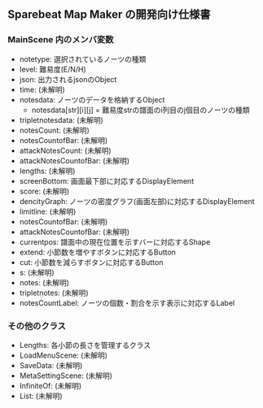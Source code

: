 ## Sparebeat Map Maker の開発向け仕様書

### MainScene 内のメンバ変数
* notetype: 選択されているノーツの種類
* level: 難易度(E/N/H)
* json: 出力されるjsonのObject
* time: (未解明)
* notesdata: ノーツのデータを格納するObject
    * notesdata[str][i][j] = 難易度strの譜面のi列目のj個目のノーツの種類
* tripletnotesdata: (未解明)
* notesCount: (未解明)
* notesCountofBar: (未解明)
* attackNotesCount: (未解明)
* attackNotesCountofBar: (未解明)
* lengths: (未解明)
* screenBottom: 画面最下部に対応するDisplayElement
* score: (未解明)
* dencityGraph: ノーツの密度グラフ(画面左部)に対応するDisplayElement
* limitline: (未解明)
* notesCountofBar: (未解明)
* attackNotesCountofBar: (未解明)
* currentpos: 譜面中の現在位置を示すバーに対応するShape
* extend: 小節数を増やすボタンに対応するButton
* cut: 小節数を減らすボタンに対応するButton
* s: (未解明)
* notes: (未解明)
* tripletnotes: (未解明)
* notesCountLabel: ノーツの個数・割合を示す表示に対応するLabel

### その他のクラス
* Lengths: 各小節の長さを管理するクラス
* LoadMenuScene: (未解明)
* SaveData: (未解明)
* MetaSettingScene: (未解明)
* InfiniteOf: (未解明)
* List: (未解明)
